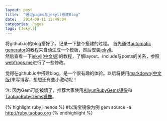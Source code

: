 ```yaml
---
layout: post
title:  "通过pages与jekyll搭建Blog"
date:   2014-09-11 15:49:04
categories: Pages
tags: [Jekyll]
---
```


将github.io的blog搭好了。记录一下整个搭建的过程。	
首先通过[automatic generator]的教程来自动生成一个模板，然后安装[jekyll][using jekyll]。    
然后查看一下[jekyll]\([中文版][jekyll中文版]\)的教程，了解layout、include与posts的关系，参照[webfrogs.me]进行了一些修改。	

觉得在github.io中搭建blog，是一个很有趣的体验。以后将使用[markdown]\([中文版][markdown中文版]\)来写博客，想想还有些小激动呢！	

注: 因为Gem可能被墙了，推荐大家使用[AliyunRubyGems镜像]和[TaobaoRubyGems镜像](不知道是否是一个)。	

{% highlight ruby linenos %}
#以淘宝镜像为例
gem source -a http://ruby.taobao.org 
{% endhighlight %}
    

[automatic generator]: https://help.github.com/articles/creating-pages-with-the-automatic-generator
[using jekyll]: https://help.github.com/articles/using-jekyll-with-pages
[jekyll]: http://jekyllrb.com/
[jekyll中文版]: http://jekyllcn.com/
[webfrogs.me]: http://webfrogs.me/
[markdown]: http://daringfireball.net/projects/markdown/syntax
[markdown中文版]: https://github.com/othree/markdown-syntax-zhtw/blob/master/syntax.md
[AliyunRubyGems镜像]: http://mirrors.aliyun.com/help/rubygems
[TaobaoRubyGems镜像]: http://ruby.taobao.org/
